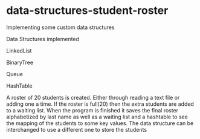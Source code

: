 # data-structures-student-roster
Implementing some custom data structures

Data Structures implemented

LinkedList

BinaryTree

Queue

HashTable

A roster of 20 students is created. Either through reading a text file or adding one a time. If the roster is full(20) then the extra students are added to a waiting list. When the program is finished it saves the final roster alphabetized by last name as well as a waiting list and a hashtable to see the mapping of the students to some key values.
The data structure can be interchanged to use a different one to store the students 

